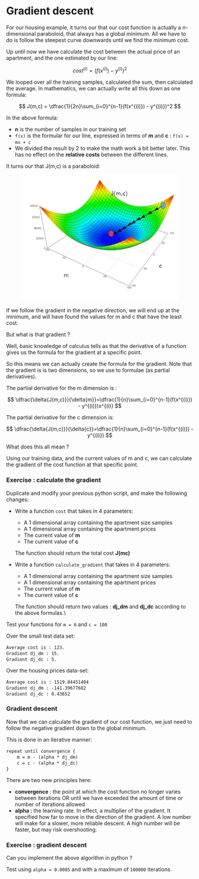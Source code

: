 # Gradient descent

For our housing example, it turns our that our cost function is actually a n-dimensional paraboloid, that always has a global minimum. All we have to do is follow the steepest curve downwards until we find the minimum cost.&#x20;

Up until now we have calculate the cost between the actual price of an apartment, and the one estimated by our line:

$$
cost^{(i)} = (f(x^{(i)}) - y^{(i)})^2
$$

We looped over all the training samples, calculated the sum, then calculated the average. In mathematics, we can actually write all this down as one formula:

$$
J(m,c) = \dfrac{1}{2n}\sum_{i=0}^{n-1}(f(x^{(i)}) - y^{(i)})^2
$$



In the above formula:

* **n** is the number of samples in our training set
* `f(x)` is the formular for our line, expressed in terms of **m** and **c** :  `f(x) = mx + c`
* We divided the result by 2 to make the math work a bit better later. This has no effect on the **relative costs** between the different lines.

It turns our that J(m,c) is a paraboloid:

<figure><img src=".gitbook/assets/pu19nClCwOXSvtWCIFfWrTMnR1554842664_kc (1).png" alt=""><figcaption></figcaption></figure>

If we follow the gradient in the negative direction, we will end up at the minimum, and will have found the values for m and c that have the least cost.

But what is that gradient ?

Well, basic knowledge of calculus tells as that the derivative of a function gives us the formula for the gradient at a specific point.

So this means we can actually create the formula for the gradient. Note that the gradient is is two dimensions, so we use to formulae (as partial derivatives).

The partial derivative for the m dimension is :

$$
\dfrac{\delta{J(m,c)}}{\delta{m}}=\dfrac{1}{n}\sum_{i=0}^{n-1}(f(x^{(i)}) - y^{(i)})x^{(i)}
$$

The partial derivative for the c dimension is:

$$
\dfrac{\delta{J(m,c)}}{\delta{c}}=\dfrac{1}{n}\sum_{i=0}^{n-1}(f(x^{(i)}) - y^{(i)})
$$

What does this all mean ?

Using our training data, and the current values of m and c, we can calculate the gradient of the cost function at that specific point.&#x20;



### Exercise : calculate the gradient

Duplicate and modify your previous python script, and make the following changes:

*   Write a function `cost` that takes in 4 parameters:

    * A 1 dimensional array containing the apartment size samples
    * A 1 dimensional array containing the apartment prices
    * The current value of **m**
    * The current value of **c**

    The function should return the total cost **J(mc)**
*   Write a function  `calculate_gradient` that takes in 4 parameters:

    * A 1 dimensional array containing the apartment size samples
    * A 1 dimensional array containing the apartment prices
    * The current value of **m**
    * The current value of **c**

    The function should return two values : **dj\_dm** and **dj\_dc** according to the above formulas.\


Test your functions for `m = 6` and `c = 100`

Over the small test data set:&#x20;

```
Average cost is : 123.
Gradient dj_dm : 15.
Gradient dj_dc : 5.
```

Over the housing prices data-set:

```
Average cost is : 1519.84451404
Gradient dj_dm : -141.39677682
Gradient dj_dc : 0.43652
```



### Gradient descent

Now that we can calculate the gradient of our cost function, we just need to follow the negative gradient down to the global minimum.

This is done in an iterative manner:

```
repeat until convergence {
    m = m - (alpha * dj_dm)
    c = c - (alpha * dj_dc)
}
```

There are two new principles here:

* **convergence** : the point at which the cost function no longer varies between iterations OR until we have exceeded the amount of time or number of iterations allowed
* **alpha :** the learning rate. In effect, a multiplier of the gradient. It specified how far to move in the direction of the gradient. A low number will make for a slower, more reliable descent. A high number will be faster, but may risk overshooting.

### Exercise : gradient descent

Can you implement the above algorithm in python ?

Test using `alpha = 0.0005` and with a maximum of `100000` iterations.
